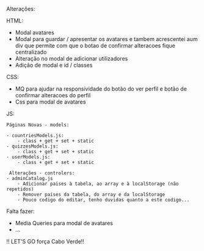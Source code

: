 Alterações:

HTML:
- Modal avatares
- Modal para guardar / apresentar  os avatares e tambem acrescentei aum div que  permite com que o botao de confirmar alteracoes fique centralizado 
- Alteração no modal de adicionar utilizadores
- Adição de modal e id / classes 

CSS:

- MQ para ajudar na responsividade do botão do ver perfil e botão de confirmar alteracoes do perfil 
- Css para modal de avatares

JS:

    Páginas Novas - models:

    - countriesModels.js: 
        - class + get + set + static
    - quizzesModels.js:
        - class + get + set + static
    - userModels.js:
        - class + get + set + static

     Alterações - controlers:
    - adminCatalog.js 
        - Adicionar paises à tabela, ao array e à localStorage (não repetidos)
        - Remover paises da tabela, do array e da localStorage
        - Pouco codigo do editar, tenho duvidas quanto a este codigo...

Falta fazer:

- Media Queries para modal de avatares 
- ...

!! LET'S GO  força Cabo Verde!!
